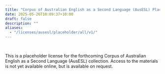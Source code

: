 ```yaml
---
title: "Corpus of Australian English as a Second Language (AusESL) Placeholder License"
date: 2025-05-26T10:09:37+10:00
draft: false
description: ""
aliases:
  - "/licenses/ausesl/placeholder/all/v1/"
---
```


<br>

This is a placeholder license for the forthcoming Corpus of Australian English as a Second Language (AusESL) collection. Access to the materials is not yet available online, but is available on request.

<br>
